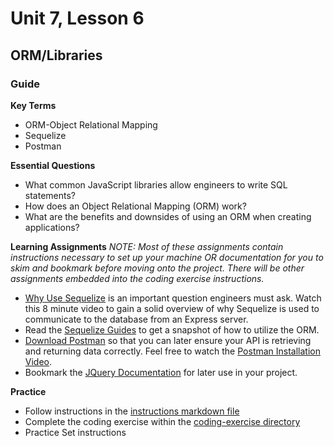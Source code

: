 # Unit 7, Lesson 6

## ORM/Libraries

### Guide

**Key Terms**

- ORM-Object Relational Mapping
- Sequelize
- Postman

**Essential Questions**

- What common JavaScript libraries allow engineers to write SQL statements?
- How does an Object Relational Mapping (ORM) work?
- What are the benefits and downsides of using an ORM when creating applications?

**Learning Assignments**
_NOTE: Most of these assignments contain instructions necessary to set up your machine OR documentation for you to skim and bookmark before moving onto the project. There will be other assignments embedded into the coding exercise instructions._

- [Why Use Sequelize](https://www.youtube.com/watch?v=b7Kq9uHhT_k) is an important question engineers must ask. Watch this 8 minute video to gain a solid overview of why Sequelize is used to communicate to the database from an Express server.
- Read the [Sequelize Guides](https://sequelize-guides.netlify.com/getting-started/) to get a snapshot of how to utilize the ORM.
- [Download Postman](https://www.postman.com/downloads/) so that you can later ensure your API is retrieving and returning data correctly. Feel free to watch the [Postman Installation Video](https://www.youtube.com/watch?v=t5n07Ybz7yI).
- Bookmark the [JQuery Documentation](https://api.jquery.com/) for later use in your project.

**Practice**

- Follow instructions in the [instructions markdown file](practice/coding-exercise-instructions.md)
- Complete the coding exercise within the [coding-exercise directory](practice/coding-exercise)
- Practice Set instructions
